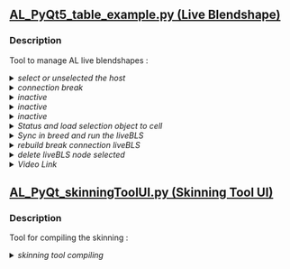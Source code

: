 ## [AL_PyQt5_table_example.py (Live Blendshape)](https://github.com/AdienDendra/ADScripts/blob/master/misc_example/AL_PyQt5_table_example.py)
### Description
Tool to manage AL live blendshapes :
          <details>
            <summary>_select or unselected the host_</summary>
            <p>![select or unselected the host](https://user-images.githubusercontent.com/47624392/226524032-ac514987-1e71-4ffe-8003-53dba02d03eb.gif)</p>
          </details>
          <details>
            <summary>_connection break_</summary>
            <p>![connection break](https://user-images.githubusercontent.com/47624392/212208019-b7c9f9e6-fc5a-4c19-bfdb-7ef4adb6c132.gif)</p>
          </details>
          <details>
            <summary>_inactive_</summary>
            <p>![inActive](https://user-images.githubusercontent.com/47624392/212208154-0d58ca40-5217-482e-9684-5b2701d9cd2c.gif)</p>
          </details>
          <details>
            <summary>_inactive_</summary>
            <p>![inActive](https://user-images.githubusercontent.com/47624392/212208154-0d58ca40-5217-482e-9684-5b2701d9cd2c.gif)</p>
          </details>
          <details>
            <summary>_inactive_</summary>
            <p>![invalid](https://user-images.githubusercontent.com/47624392/212208315-648469bb-290d-4e8a-829d-49a2460edaec.gif)</p>
          </details>
          <details>
            <summary>_Status and load selection object to cell_</summary>
            <p>![Status and load selection object to cell](https://user-images.githubusercontent.com/47624392/210292847-f2b7d877-943a-4751-900c-f763d8f3e012.gif)</p>
          </details>
          <details>
            <summary>_Sync in breed and run the liveBLS_</summary>
            <p>![Sync in breed and run the liveBLS](https://user-images.githubusercontent.com/47624392/210292985-fa3bb5b6-b115-4fba-964a-9f8aa0f1db36.gif)</p>
          </details>
          <details>
            <summary>_rebuild break connection liveBLS_</summary>
            <p>![rebuild break connection liveBLS](https://user-images.githubusercontent.com/47624392/210292949-a8b358d5-3576-400a-8747-96b3388434eb.gif)</p>
          </details>
          <details>
            <summary>_delete liveBLS node selected_</summary>
            <p>![delete liveBLS node selected](https://user-images.githubusercontent.com/47624392/210293007-a383a5e0-0ccd-44d1-82ac-02440051f049.gif)</p>
          </details>
          <details>
            <summary>_Video Link_</summary>
            <p>https://youtu.be/yRMhfm3uwdk</p>
          </details>
          
## [AL_PyQt_skinningToolUI.py (Skinning Tool UI)](https://github.com/AdienDendra/ADScripts/blob/master/misc_example/AL_PyQt_skinningToolUI.py)
### Description
Tool for compiling the skinning :
          <details>
            <summary>_skinning tool compiling_</summary>
            <p>![skinning tool compiling](https://user-images.githubusercontent.com/47624392/228422801-9b9b77dd-dbee-4dd9-9c06-6df2b5fd758e.gif)</p>
          </details>
          
